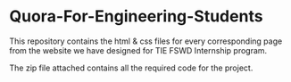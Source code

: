 # Quora-For-Engineering-Students

This repository contains the html & css files for every corresponding page from the website we have designed for TIE FSWD Internship program.

The zip file attached contains all the required code for the project.
